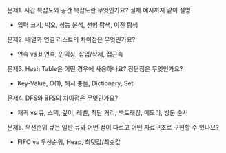 문제1. 시간 복잡도와 공간 복잡도란 무엇인가요? 실제 예시까지 같이 설명
- 입력 크기, 빅오, 성능 분석, 선형 탐색, 이진 탐색

문제2. 배열과 연결 리스트의 차이점은 무엇인가요?
- 연속 vs 비연속, 인덱싱, 삽입/삭제, 접근속

문제3.  Hash Table은 어떤 경우에 사용하나요? 장단점은 무엇인가요?
- Key-Value, O(1), 해시 충돌, Dictionary, Set
 
문제4. DFS와 BFS의 차이점은 무엇인가요?
- 재귀 vs 큐, 스택, 깊이, 레벨, 최단 거리, 백트래킹, 메모리, 방문 순서

문제5. 우선순위 큐는 일반 큐와 어떤 점이 다르고 어떤 자료구조로 구현할 수 있나요?
- FIFO vs 우선순위, Heap, 최댓값/최솟값
